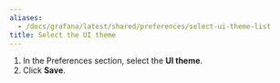 ```yaml
---
aliases:
  - /docs/grafana/latest/shared/preferences/select-ui-theme-list
title: Select the UI theme
---
```


1. In the Preferences section, select the **UI theme**.
1. Click **Save**.
